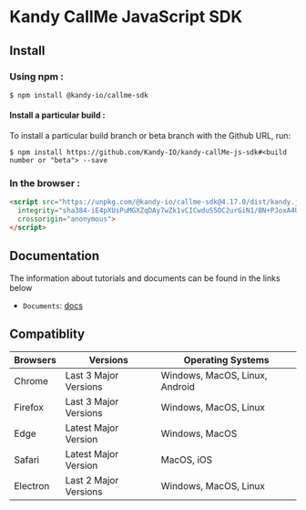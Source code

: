# Kandy CallMe JavaScript SDK

## Install

### Using npm :

`$ npm install @kandy-io/callme-sdk`

#### Install a particular build :

To install a particular build branch or beta branch with the Github URL, run:

`$ npm install https://github.com/Kandy-IO/kandy-callMe-js-sdk#<build number or "beta"> --save`

### In the browser :
```html
<script src="https://unpkg.com/@kandy-io/callme-sdk@4.17.0/dist/kandy.js"
  integrity="sha384-iE4pXUsPuMGXZqDAy7wZk1vCICwduS5OC2urGiN1/BN+PJoxA4Un9pmmgQ/u1Z1W"
  crossorigin="anonymous">
</script>
```
## Documentation

The information about tutorials and documents can be found in the links below

* `Documents`: [docs](https://kandy-io.github.io/kandy-callMe-js-sdk/docs)



## Compatiblity

| Browsers | Versions              | Operating Systems              |
|----------|-----------------------|--------------------------------|
| Chrome   | Last 3 Major Versions | Windows, MacOS, Linux, Android |
| Firefox  | Last 3 Major Versions | Windows, MacOS, Linux          |
| Edge     | Latest Major Version  | Windows, MacOS                 |
| Safari   | Latest Major Version  | MacOS, iOS                     |
| Electron | Last 2 Major Versions | Windows, MacOS, Linux          |
